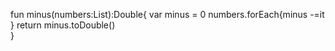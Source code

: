 fun minus(numbers:List<Int>):Double{
    var minus = 0
    numbers.forEach{minus -=it }
    return minus.toDouble()                         
}